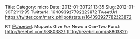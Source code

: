 Title: 
Category: micro
Date: 2012-01-30T21:13:35
Slug: 2012-01-30T21:13:35
TwitterId: 164093927782223872
TweetUrl: https://twitter.com/mark_philpot/status/164093927782223872

RT [@Jezebel](https://twitter.com/Jezebel): Muppets Give Fox News a One-Two Punch [http://jezebel.com/5880382/](http://jezebel.com/5880382/)